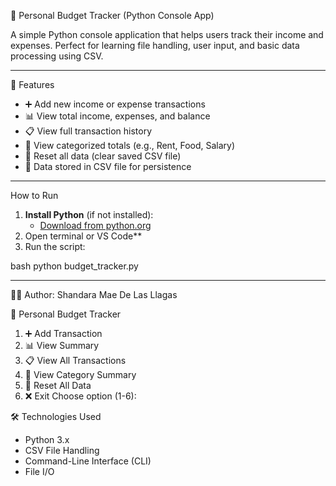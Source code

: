 📖 Personal Budget Tracker (Python Console App)

A simple Python console application that helps users track their income and expenses. Perfect for learning file handling, user input, and basic data processing using CSV.

---

🎯 Features

- ➕ Add new income or expense transactions
- 📊 View total income, expenses, and balance
- 📋 View full transaction history
- 📂 View categorized totals (e.g., Rent, Food, Salary)
- 🔁 Reset all data (clear saved CSV file)
- 💾 Data stored in CSV file for persistence

---

How to Run

1. **Install Python** (if not installed):
   - [Download from python.org](https://www.python.org/downloads/)
2. Open terminal or VS Code**
3. Run the script:

bash
python budget_tracker.py

---

👩‍💻 Author: Shandara Mae De Las Llagas


📖 Personal Budget Tracker
1. ➕ Add Transaction
2. 📊 View Summary
3. 📋 View All Transactions
4. 📂 View Category Summary
5. 🔁 Reset All Data
6. ❌ Exit
Choose option (1-6):


🛠️ Technologies Used

- Python 3.x
- CSV File Handling
- Command-Line Interface (CLI)
- File I/O
